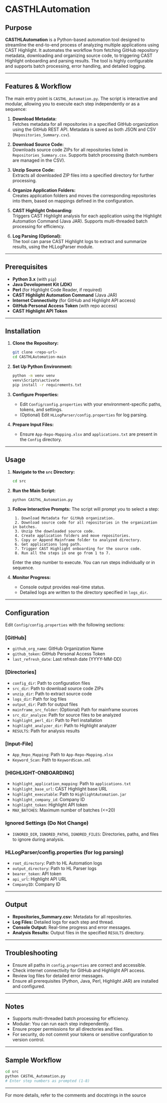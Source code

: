 # CASTHLAutomation

## Purpose

**CASTHLAutomation** is a Python-based automation tool designed to streamline the end-to-end process of analyzing multiple applications using CAST Highlight. It automates the workflow from fetching GitHub repository metadata, downloading and organizing source code, to triggering CAST Highlight onboarding and parsing results. The tool is highly configurable and supports batch processing, error handling, and detailed logging.

---

## Features & Workflow

The main entry point is `CASTHL_Automation.py`. The script is interactive and modular, allowing you to execute each step independently or as a sequence:

1. **Download Metadata:**  
   Fetches metadata for all repositories in a specified GitHub organization using the GitHub REST API. Metadata is saved as both JSON and CSV (`Repositories_Summary.csv`).

2. **Download Source Code:**  
   Downloads source code ZIPs for all repositories listed in `Repositories_Summary.csv`. Supports batch processing (batch numbers are managed in the CSV).

3. **Unzip Source Code:**  
   Extracts all downloaded ZIP files into a specified directory for further processing.

4. **Organize Application Folders:**  
   Creates application folders and moves the corresponding repositories into them, based on mappings defined in the configuration.

5. **CAST Highlight Onboarding:**  
   Triggers CAST Highlight analysis for each application using the Highlight Automation Command (Java JAR). Supports multi-threaded batch processing for efficiency.

6. **Log Parsing (Optional):**  
   The tool can parse CAST Highlight logs to extract and summarize results, using the HLLogParser module.

---

## Prerequisites

- **Python 3.x** (with `pip`)
- **Java Development Kit (JDK)**
- **Perl** (for Highlight Code Reader, if required)
- **CAST Highlight Automation Command** (Java JAR)
- **Internet Connectivity** (for GitHub and Highlight API access)
- **GitHub Personal Access Token** (with repo access)
- **CAST Highlight API Token**

---

## Installation

1. **Clone the Repository:**
   ```sh
   git clone <repo-url>
   cd CASTHLAutomation-main
   ```

2. **Set Up Python Environment:**
   ```sh
   python -m venv venv
   venv\Scripts\activate
   pip install -r requirements.txt
   ```

3. **Configure Properties:**
   - Edit `Config/config.properties` with your environment-specific paths, tokens, and settings.
   - (Optional) Edit `HLLogParser/config.properties` for log parsing.

4. **Prepare Input Files:**
   - Ensure `App-Repo-Mapping.xlsx` and `applications.txt` are present in the `Config` directory.

---

## Usage

1. **Navigate to the `src` Directory:**
   ```sh
   cd src
   ```

2. **Run the Main Script:**
   ```sh
   python CASTHL_Automation.py
   ```

3. **Follow Interactive Prompts:**
   The script will prompt you to select a step:
   ```
	1. Download Metadata for GitHub organization.
	2. Download source code for all repositories in the organization in batches.
	3. Unzip the downloaded source code.
	4. Create application folders and move repositories.
	5. Copy or Append Mainframe folder to analyzed directory.
	6. Get applications long path.
	7. Trigger CAST Highlight onboarding for the source code.
	8. Run all the steps in one go from 1 to 7.
   ```
   Enter the step number to execute. You can run steps individually or in sequence.

4. **Monitor Progress:**
   - Console output provides real-time status.
   - Detailed logs are written to the directory specified in `logs_dir`.

---

## Configuration

Edit `Config/config.properties` with the following sections:

### [GitHub]
- `github_org_name`: GitHub Organization Name
- `github_token`: GitHub Personal Access Token
- `last_refresh_date`: Last refresh date (YYYY-MM-DD)

### [Directories]
- `config_dir`: Path to configuration files
- `src_dir`: Path to download source code ZIPs
- `unzip_dir`: Path to extract source code
- `logs_dir`: Path for log files
- `output_dir`: Path for output files
- `mainframe_src_folder`: (Optional) Path for mainframe sources
- `src_dir_analyze`: Path for source files to be analyzed
- `highlight_perl_dir`: Path to Perl installation
- `highlight_analyzer_dir`: Path to Highlight analyzer
- `RESULTS`: Path for analysis results

### [Input-File]
- `App_Repo_Mapping`: Path to `App-Repo-Mapping.xlsx`
- `Keyword_Scan`: Path to `KeywordScan.xml`

### [HIGHLIGHT-ONBOARDING]
- `highlight_application_mapping`: Path to `applications.txt`
- `highlight_base_url`: CAST Highlight base URL
- `highlight_executable`: Path to `HighlightAutomation.jar`
- `highlight_company_id`: Company ID
- `highlight_token`: Highlight API token
- `MAX_BATCHES`: Maximum number of batches (<=20)

### Ignored Settings (Do Not Change)
- `IGNORED_DIR`, `IGNORED_PATHS`, `IGNORED_FILES`: Directories, paths, and files to ignore during analysis.

### HLLogParser/config.properties (for log parsing)
- `root_directory`: Path to HL Automation logs
- `output_directory`: Path to HL Parser logs
- `bearer_token`: API token
- `api_url`: Highlight API URL
- `CompanyID`: Company ID

---

## Output

- **Repositories_Summary.csv:** Metadata for all repositories.
- **Log Files:** Detailed logs for each step and thread.
- **Console Output:** Real-time progress and error messages.
- **Analysis Results:** Output files in the specified `RESULTS` directory.

---

## Troubleshooting

- Ensure all paths in `config.properties` are correct and accessible.
- Check internet connectivity for GitHub and Highlight API access.
- Review log files for detailed error messages.
- Ensure all prerequisites (Python, Java, Perl, Highlight JAR) are installed and configured.

---

## Notes

- Supports multi-threaded batch processing for efficiency.
- Modular: You can run each step independently.
- Ensure proper permissions for all directories and files.
- For security, do not commit your tokens or sensitive configuration to version control.

---

## Sample Workflow

```sh
cd src
python CASTHL_Automation.py
# Enter step numbers as prompted (1-8)
```

---

For more details, refer to the comments and docstrings in the source
